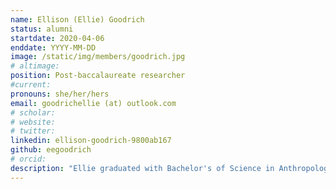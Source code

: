 ```yaml
---
name: Ellison (Ellie) Goodrich
status: alumni
startdate: 2020-04-06
enddate: YYYY-MM-DD
image: /static/img/members/goodrich.jpg
# altimage:
position: Post-baccalaureate researcher
#current:
pronouns: she/her/hers
email: goodrichellie (at) outlook.com
# scholar:
# website:
# twitter:
linkedin: ellison-goodrich-9800ab167
github: eegoodrich
# orcid:
description: "Ellie graduated with Bachelor's of Science in Anthropology from the University of Utah. Broadly speaking, her interests include Anthropology and Health Sciences. Ellie's research interests and experience include non-human primate behavior and evolution, historical demography, and evolutionary genomics. In PEGL, Ellie is examining differences in reproductive skew between chimpanzees and bonobos currently, and whether or not these differences have been maintained historically. In addition to this, Ellie is currently working in a lab that studies the development of the inner ear and mechanisms of planar cell polarity."
---
```

